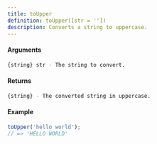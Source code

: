 ```yaml
---
title: toUpper
definition: toUpper([str = ''])
description: Converts a string to uppercase.
---
```



#### Arguments


```bash
{string} str - The string to convert.
```


#### Returns


```bash
{string} - The converted string in uppercase.
```


#### Example


```ts
toUpper('hello world');
// => 'HELLO WORLD'
```